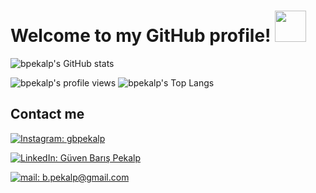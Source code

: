 # Welcome to my GitHub profile! <img src="https://raw.githubusercontent.com/MartinHeinz/MartinHeinz/master/wave.gif" width="50px" >

![bpekalp's GitHub stats](https://github-readme-stats.vercel.app/api?username=bpekalp&show_icons=true&theme=radical)

![bpekalp's profile views](https://komarev.com/ghpvc/?username=bpekalp&color=orange) ![bpekalp's Top Langs](https://github-readme-stats.vercel.app/api/top-langs/?username=bpekalp&layout=compact&theme=radical)

## Contact me

[![Instagram: gbpekalp](https://img.shields.io/badge/gbpekalp-E4405F?style=for-the-badge&logo=instagram&logoColor=white)](https://www.instagram.com/gbpekalp/)

[![LinkedIn: Güven Barış Pekalp](https://img.shields.io/badge/Güven_Barış_Pekalp-0077B5?style=for-the-badge&logo=linkedin&logoColor=white)](https://www.linkedin.com/in/g%C3%BCven-bar%C4%B1%C5%9F-pekalp-2692ba226/)

[![mail: b.pekalp@gmail.com](https://img.shields.io/badge/b.pekalp@gmail.com-D14836?style=for-the-badge&logo=gmail&logoColor=white)](mailto:b.pekalp@gmail.com)
